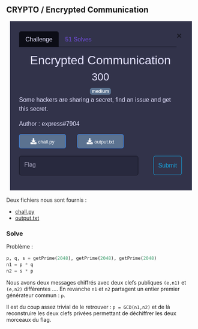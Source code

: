 ## CRYPTO / Encrypted Communication


<p align="center">
  <img src="img/consignes.png" />
</p>


Deux fichiers nous sont fournis :
- [chall.py](chall.py)
- [output.txt](output.txt)


### Solve


Problème :

```python
p, q, s = getPrime(2048), getPrime(2048), getPrime(2048)
n1 = p * q
n2 = s * p
```

Nous avons deux messages chiffrés avec deux clefs publiques `(e,n1)` et `(e,n2)` différentes .... En revanche `n1` et `n2` partagent un entier premier générateur commun : `p`.

Il est du coup assez trivial de le retrouver : `p = GCD(n1,n2)` et de là reconstruire les deux clefs privées permettant de déchiffrer les deux morceaux du flag.

